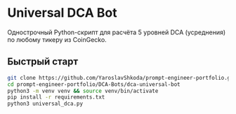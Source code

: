 # Universal DCA Bot

Однострочный Python-скрипт для расчёта 5 уровней DCA (усреднения) по любому тикеру из CoinGecko.

## Быстрый старт

```bash
git clone https://github.com/YaroslavShkoda/prompt-engineer-portfolio.git
cd prompt-engineer-portfolio/DCA-Bots/dca-universal-bot
python3 -m venv venv && source venv/bin/activate
pip install -r requirements.txt
python3 universal_dca.py
